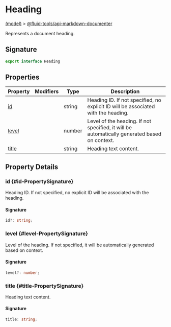 
# Heading

[(model)](./index) &gt; [@fluid-tools/api-markdown-documenter](./api-markdown-documenter)

Represents a document heading.

## Signature

```typescript
export interface Heading 
```

## Properties

|  Property | Modifiers | Type | Description |
|  --- | --- | --- | --- |
|  [id](./api-markdown-documenter/heading-interface#id-PropertySignature) |  | string | Heading ID. If not specified, no explicit ID will be associated with the heading. |
|  [level](./api-markdown-documenter/heading-interface#level-PropertySignature) |  | number | Level of the heading. If not specified, it will be automatically generated based on context. |
|  [title](./api-markdown-documenter/heading-interface#title-PropertySignature) |  | string | Heading text content. |

## Property Details

### id {#id-PropertySignature}

Heading ID. If not specified, no explicit ID will be associated with the heading.

#### Signature

```typescript
id?: string;
```

### level {#level-PropertySignature}

Level of the heading. If not specified, it will be automatically generated based on context.

#### Signature

```typescript
level?: number;
```

### title {#title-PropertySignature}

Heading text content.

#### Signature

```typescript
title: string;
```
